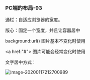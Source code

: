 ### PC端的布局-93

通栏：自适应浏览器的宽度。

版心：固定一个宽度，并且让容器居中

background:url()          图片基本不变化时使用

<a href:"#"><img src></a>	图片可能会经常变化时使用

文字居中方式：

![image-20200117212700989](C:\Users\dell\AppData\Roaming\Typora\typora-user-images\image-20200117212700989.png)	